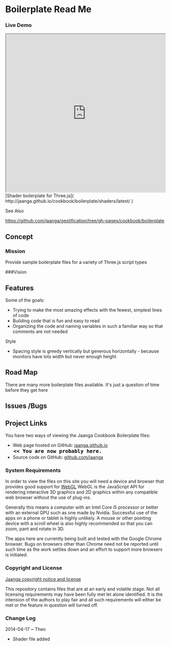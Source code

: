 Boilerplate Read Me
=======

### Live Demo

<iframe src="http://jaanga.github.io/cookbook/boilerplate/shaders/latest/" width=100% height=500px class='overview' >
There is an `iframe` here. It is not visible when viewed on github.com/fgx. To view, please go to fgx.github.io. See 'Project Links' just below.
</iframe>
[Shader boilerplate for Three.js]( http://jaanga.github.io/cookbook/boilerplate/shaders/latest/ )

See Also

<https://github.com/jaanga/gestification/tree/gh-pages/cookbook/boilerplate>

## Concept

### Mission
Provide sample boilerplate files for a variety of Three.js script types

###Vision


## Features

Some of the goals:

* Trying to make the most amazing effects with the fewest, simplest lines of code
* Building code that is fun and easy to read
* Organizing the code and naming variables in such a familiar way so that comments are not needed

Style

* Spacing style is greedy vertically but generous horizontally - because monitors have lots width but never enough height


## Road Map

There are many more boilerplate files available. It's just a question of time before they get here

## Issues /Bugs


## Project Links

You have two ways of viewing the Jaanga Cookbook Boilerplate files:

* Web page hosted on GitHub: [jaanga.github.io]( http://jaanga.github.io/cookbook/boilerplate/ "view the files as apps." ) <input value="<< You are now probably here." size=28 style="font:bold 12pt monospace;border-width:0;" >  
* Source code on GitHub: [github.com/jaanga]( https://github.com/jaanga/cookbook/tree/gh-pages/boilerplate "View the files as source code." ) <scan style=display:none ><< You are now probably here.</scan>


### System Requirements

In order to view the files on this site you will need a device and browser that provides good support for [WebGL](http://get.webgl.org/)
WebGL is the JavaScript API for rendering interactive 3D graphics and 2D graphics within any compatible web browser without the use of plug-ins. 

Generally this means a computer with an Intel Core i5 processor or better with an external GPU such as one made by Nvidia. 
Successful use of the apps on a phone or tablet is highly unlikely. 
A mouse or other pointing device with a scroll wheel is also highly recommended so that you can zoom, pant and rotate in 3D.
 
The apps here are currently being built and tested with the Google Chrome browser. 
Bugs on browsers other than Chrome need not be reported until such time as the work settles down and an effort to support more browsers is initiated.



### Copyright and License

[Jaanga copyright notice and license]( https://github.com/jaanga/jaanga.github.io/blob/master/jaanga-copyright-and-mit-license.md )

This repository contains files that are  at an early and volatile stage. Not all licensing requirements may have been fully met let alone identified. It is the intension of the authors to play fair and all such requirements will either be met or the feature in question will turned off.

### Change Log

2014-04-17 ~ Theo

* Shader file added







